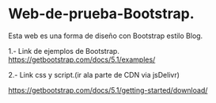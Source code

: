 # Web-de-prueba-Bootstrap.
 Esta web es una forma de diseño con Bootstrap estilo Blog.
 
 1.- Link de ejemplos de Bootstrap.
 https://getbootstrap.com/docs/5.1/examples/
 
 2.- Link css y script.(ir ala parte de CDN via jsDelivr)
 
 https://getbootstrap.com/docs/5.1/getting-started/download/
